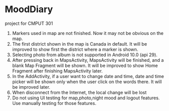 # MoodDiary
project for CMPUT 301
1. Markers used in map are not finished. Now it may not be obvious on the map.
2. The first district shown in the map is Canada in default. It will be improved to show first the district where a marker is shown.
3. Selecting photo from album is not supported in Android 10.0 (api 29).
4. After pressing back in MapsActivity, MapsActivity will be finished, and a blank Map Fragment will be shown. It will be improved to show Home Fragment after finishing MapsActivity later.
5. In the AddActivity, if a user want to change date and time, date and time picker will be shown only when the user click on the words there. It will be improved later.
6. When disconnect from the Internet, the local change will be lost
7. Do not using UI testing for map,photo,night mood and logout features. Use manually testing for those features.

